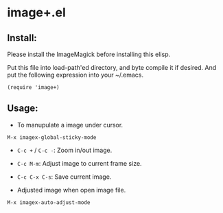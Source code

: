 image+.el
=========

## Install:

Please install the ImageMagick before installing this elisp.

Put this file into load-path'ed directory, and byte compile it if
desired. And put the following expression into your ~/.emacs.

```
(require 'image+)
```

## Usage:

* To manupulate a image under cursor.

```
M-x imagex-global-sticky-mode
```

* `C-c +` / `C-c -`: Zoom in/out image.
* `C-c M-m`: Adjust image to current frame size.
* `C-c C-x C-s`: Save current image.

* Adjusted image when open image file.

```
M-x imagex-auto-adjust-mode
```

